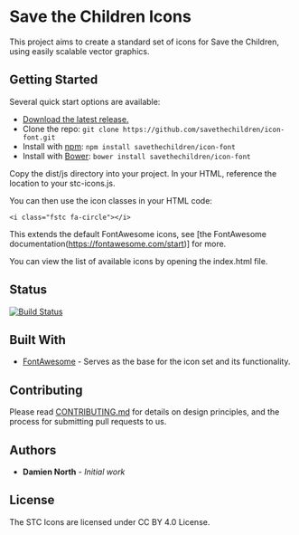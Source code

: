 # Save the Children Icons

This project aims to create a standard set of icons for Save the Children, using easily scalable vector graphics.

## Getting Started

Several quick start options are available:

- [Download the latest release.](https://github.com/savethechildren/icon-font/archive/master.zip)
- Clone the repo: `git clone https://github.com/savethechildren/icon-font.git`
- Install with [npm](https://www.npmjs.com): `npm install savethechildren/icon-font`
- Install with [Bower](https://bower.io): `bower install savethechildren/icon-font`

Copy the dist/js directory into your project. In your HTML, reference the location to your stc-icons.js.

You can then use the icon classes in your HTML code:

`<i class="fstc fa-circle"></i>`

This extends the default FontAwesome icons, see [the FontAwesome documentation(https://fontawesome.com/start)] for more.

You can view the list of available icons by opening the index.html file.


## Status
[![Build Status](https://travis-ci.org/savethechildren/icon-font.svg?branch=master)](https://travis-ci.org/savethechildren/icon-font)

## Built With

* [FontAwesome](https://fontawesome.com) - Serves as the base for the icon set and its functionality.

## Contributing

Please read [CONTRIBUTING.md](CONTRIBUTING.md) for details on design principles, and the process for submitting pull requests to us.

## Authors

* **Damien North** - *Initial work*

## License

The STC Icons are licensed under CC BY 4.0 License.
